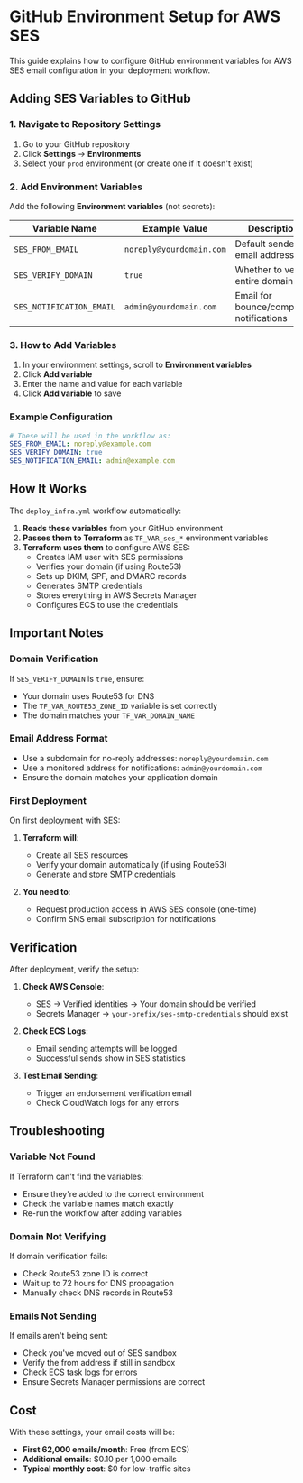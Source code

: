 # GitHub Environment Setup for AWS SES

This guide explains how to configure GitHub environment variables for AWS SES email configuration in your deployment workflow.

## Adding SES Variables to GitHub

### 1. Navigate to Repository Settings

1. Go to your GitHub repository
2. Click **Settings** → **Environments**
3. Select your `prod` environment (or create one if it doesn't exist)

### 2. Add Environment Variables

Add the following **Environment variables** (not secrets):

| Variable Name            | Example Value            | Description                              |
| ------------------------ | ------------------------ | ---------------------------------------- |
| `SES_FROM_EMAIL`         | `noreply@yourdomain.com` | Default sender email address             |
| `SES_VERIFY_DOMAIN`      | `true`                   | Whether to verify entire domain          |
| `SES_NOTIFICATION_EMAIL` | `admin@yourdomain.com`   | Email for bounce/complaint notifications |

### 3. How to Add Variables

1. In your environment settings, scroll to **Environment variables**
2. Click **Add variable**
3. Enter the name and value for each variable
4. Click **Add variable** to save

### Example Configuration

```yaml
# These will be used in the workflow as:
SES_FROM_EMAIL: noreply@example.com
SES_VERIFY_DOMAIN: true
SES_NOTIFICATION_EMAIL: admin@example.com
```

## How It Works

The `deploy_infra.yml` workflow automatically:

1. **Reads these variables** from your GitHub environment
2. **Passes them to Terraform** as `TF_VAR_ses_*` environment variables
3. **Terraform uses them** to configure AWS SES:
   - Creates IAM user with SES permissions
   - Verifies your domain (if using Route53)
   - Sets up DKIM, SPF, and DMARC records
   - Generates SMTP credentials
   - Stores everything in AWS Secrets Manager
   - Configures ECS to use the credentials

## Important Notes

### Domain Verification

If `SES_VERIFY_DOMAIN` is `true`, ensure:

- Your domain uses Route53 for DNS
- The `TF_VAR_ROUTE53_ZONE_ID` variable is set correctly
- The domain matches your `TF_VAR_DOMAIN_NAME`

### Email Address Format

- Use a subdomain for no-reply addresses: `noreply@yourdomain.com`
- Use a monitored address for notifications: `admin@yourdomain.com`
- Ensure the domain matches your application domain

### First Deployment

On first deployment with SES:

1. **Terraform will**:
   - Create all SES resources
   - Verify your domain automatically (if using Route53)
   - Generate and store SMTP credentials

2. **You need to**:
   - Request production access in AWS SES console (one-time)
   - Confirm SNS email subscription for notifications

## Verification

After deployment, verify the setup:

1. **Check AWS Console**:
   - SES → Verified identities → Your domain should be verified
   - Secrets Manager → `your-prefix/ses-smtp-credentials` should exist

2. **Check ECS Logs**:
   - Email sending attempts will be logged
   - Successful sends show in SES statistics

3. **Test Email Sending**:
   - Trigger an endorsement verification email
   - Check CloudWatch logs for any errors

## Troubleshooting

### Variable Not Found

If Terraform can't find the variables:

- Ensure they're added to the correct environment
- Check the variable names match exactly
- Re-run the workflow after adding variables

### Domain Not Verifying

If domain verification fails:

- Check Route53 zone ID is correct
- Wait up to 72 hours for DNS propagation
- Manually check DNS records in Route53

### Emails Not Sending

If emails aren't being sent:

- Check you've moved out of SES sandbox
- Verify the from address if still in sandbox
- Check ECS task logs for errors
- Ensure Secrets Manager permissions are correct

## Cost

With these settings, your email costs will be:

- **First 62,000 emails/month**: Free (from ECS)
- **Additional emails**: $0.10 per 1,000 emails
- **Typical monthly cost**: $0 for low-traffic sites
